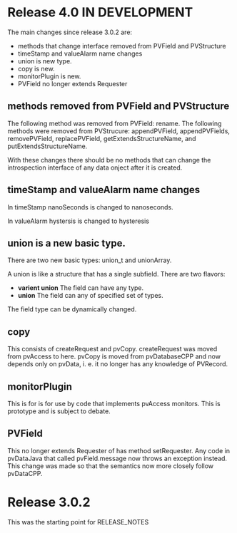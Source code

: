 Release 4.0 IN DEVELOPMENT
===========

The main changes since release 3.0.2 are:

* methods that change interface removed from PVField and PVStructure
* timeStamp and valueAlarm name changes
* union is new type.
* copy is new.
* monitorPlugin is new.
* PVField no longer extends Requester

methods removed from  PVField and PVStructure
-----------------

The following method was removed from  PVField: rename.
The following methods were removed from PVStrucure: appendPVField, appendPVFields, removePVField,
replacePVField, getExtendsStructureName, and putExtendsStructureName.

With these changes there should be no methods that can change the introspection interface
of any data onject after it is created.


timeStamp and valueAlarm name changes
--------------

In timeStamp nanoSeconds is changed to nanoseconds.

In valueAlarm hystersis is changed to hysteresis


union is a new basic type.
------------

There are two new basic types: union_t and unionArray.

A union is like a structure that has a single subfield.
There are two flavors:

* <b>varient union</b> The field can have any type.
* <b>union</b> The field can any of specified set of types.

The field type can be dynamically changed.

copy 
----

This consists of createRequest and pvCopy.
createRequest was moved from pvAccess to here.
pvCopy is moved from pvDatabaseCPP and now depends
only on pvData, i. e. it no longer has any knowledge of PVRecord.

monitorPlugin
-------------

This is for is for use by code that implements pvAccess monitors.
This is prototype and is subject to debate.

PVField
-------

This no longer extends Requester of has method setRequester.
Any code in pvDataJava that called pvField.message now throws an exception instead.
This change was made so that the semantics now more closely follow pvDataCPP.

Release 3.0.2
==========
This was the starting point for RELEASE_NOTES
